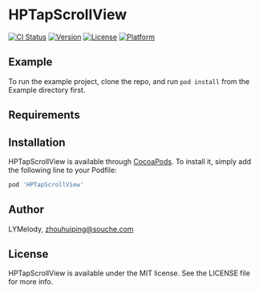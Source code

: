 # HPTapScrollView

[![CI Status](https://img.shields.io/travis/LYMelody/HPTapScrollView.svg?style=flat)](https://travis-ci.org/LYMelody/HPTapScrollView)
[![Version](https://img.shields.io/cocoapods/v/HPTapScrollView.svg?style=flat)](https://cocoapods.org/pods/HPTapScrollView)
[![License](https://img.shields.io/cocoapods/l/HPTapScrollView.svg?style=flat)](https://cocoapods.org/pods/HPTapScrollView)
[![Platform](https://img.shields.io/cocoapods/p/HPTapScrollView.svg?style=flat)](https://cocoapods.org/pods/HPTapScrollView)

## Example

To run the example project, clone the repo, and run `pod install` from the Example directory first.

## Requirements

## Installation

HPTapScrollView is available through [CocoaPods](https://cocoapods.org). To install
it, simply add the following line to your Podfile:

```ruby
pod 'HPTapScrollView'
```

## Author

LYMelody, zhouhuiping@souche.com

## License

HPTapScrollView is available under the MIT license. See the LICENSE file for more info.



